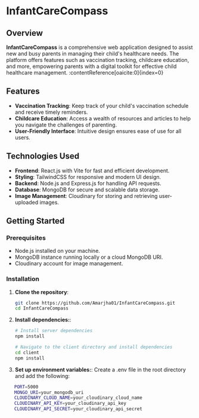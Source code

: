 # InfantCareCompass

## Overview

**InfantCareCompass** is a comprehensive web application designed to assist new and busy parents in managing their child's healthcare needs. The platform offers features such as vaccination tracking, childcare education, and more, empowering parents with a digital toolkit for effective child healthcare management. :contentReference[oaicite:0]{index=0}

## Features

- **Vaccination Tracking**: Keep track of your child's vaccination schedule and receive timely reminders.
- **Childcare Education**: Access a wealth of resources and articles to help you navigate the challenges of parenting.
- **User-Friendly Interface**: Intuitive design ensures ease of use for all users.

## Technologies Used

- **Frontend**: React.js with Vite for fast and efficient development.
- **Styling**: TailwindCSS for responsive and modern UI design.
- **Backend**: Node.js and Express.js for handling API requests.
- **Database**: MongoDB for secure and scalable data storage.
- **Image Management**: Cloudinary for storing and retrieving user-uploaded images.

## Getting Started

### Prerequisites

- Node.js installed on your machine.
- MongoDB instance running locally or a cloud MongoDB URI.
- Cloudinary account for image management.

### Installation

1. **Clone the repository**:

   ```bash
   git clone https://github.com/Amarjha01/InfantCareCompass.git
   cd InfantCareCompass

2. **Install dependencies:**:

    ```bash
    # Install server dependencies
    npm install

    # Navigate to the client directory and install dependencies
    cd client
    npm install

3. **Set up environment variables:**:
Create a .env file in the root directory and add the following:

```bash
   PORT=5000
   MONGO_URI=your_mongodb_uri
   CLOUDINARY_CLOUD_NAME=your_cloudinary_cloud_name
   CLOUDINARY_API_KEY=your_cloudinary_api_key
   CLOUDINARY_API_SECRET=your_cloudinary_api_secret

